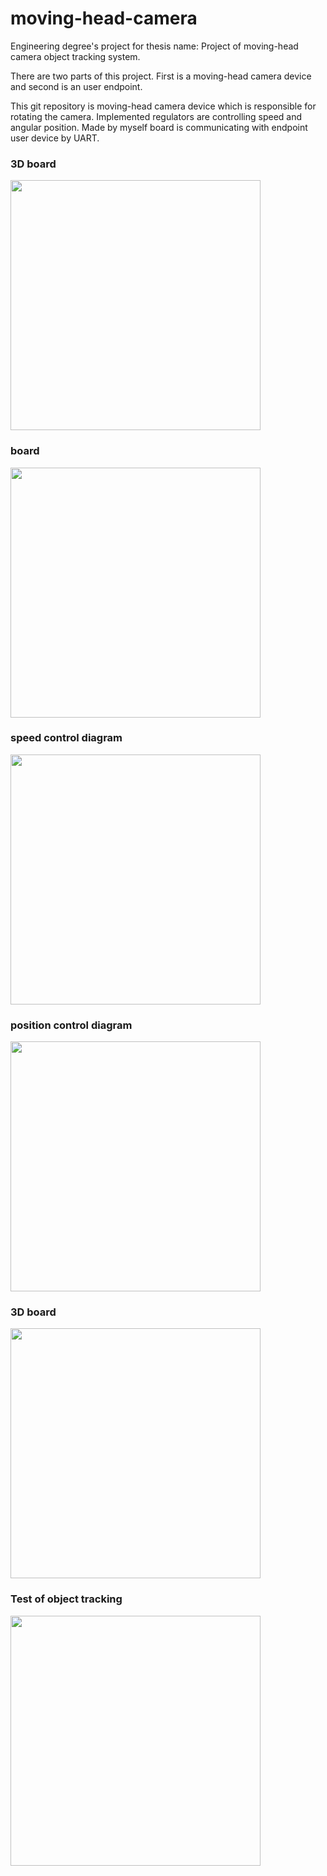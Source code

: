 # moving-head-camera

Engineering degree's project for thesis name: Project of moving-head camera object tracking system.

There are two parts of this project. First is a moving-head camera device and second is an user endpoint.

This git repository is moving-head camera device which is responsible for rotating the camera. Implemented regulators are controlling speed and angular position.
Made by myself board is communicating with endpoint user device by UART. 


### 3D board
<img src="https://github.com/Falien164/object_tracking/blob/master/images/3d_board.png" width="400" height="400">

### board
<img src="https://github.com/Falien164/object_tracking/blob/master/images/board.png" width="400" height="400">

### speed control diagram
<img src="https://github.com/Falien164/object_tracking/blob/master/images/speed.png" width="400" height="400">

### position control diagram
<img src="https://github.com/Falien164/object_tracking/blob/master/images/position.png" width="400" height="400">

### 3D board
<img src="https://github.com/Falien164/object_tracking/blob/master/images/device.png" width="400" height="400">

### Test of object tracking 
<img src="https://github.com/Falien164/object_tracking/blob/master/images/object_tracking.png" width="400" height="400">
